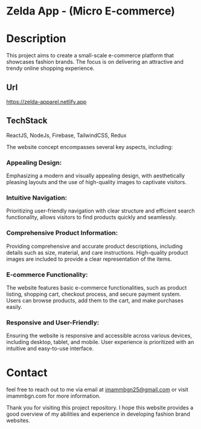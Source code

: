 # Zelda App - (Micro E-commerce)

# Description
This project aims to create a small-scale e-commerce platform that showcases fashion brands. The focus is on delivering an attractive and trendy online shopping experience.

## Url
https://zelda-apparel.netlify.app

## TechStack
ReactJS, NodeJs, Firebase, TailwindCSS, Redux

The website concept encompasses several key aspects, including:

### Appealing Design:
Emphasizing a modern and visually appealing design, with aesthetically pleasing layouts and the use of high-quality images to captivate visitors.

### Intuitive Navigation:
Prioritizing user-friendly navigation with clear structure and efficient search functionality, allows visitors to find products quickly and seamlessly.

### Comprehensive Product Information:
Providing comprehensive and accurate product descriptions, including details such as size, material, and care instructions. High-quality product images are included to provide a clear representation of the items.

### E-commerce Functionality:
The website features basic e-commerce functionalities, such as product listing, shopping cart, checkout process, and secure payment system. Users can browse products, add them to the cart, and make purchases easily.

### Responsive and User-Friendly:
Ensuring the website is responsive and accessible across various devices, including desktop, tablet, and mobile. User experience is prioritized with an intuitive and easy-to-use interface.

# Contact
feel free to reach out to me via email at imammbgn25@gmail.com or visit imammbgn.com for more information.

Thank you for visiting this project repository. I hope this website provides a good overview of my abilities and experience in developing fashion brand websites.
